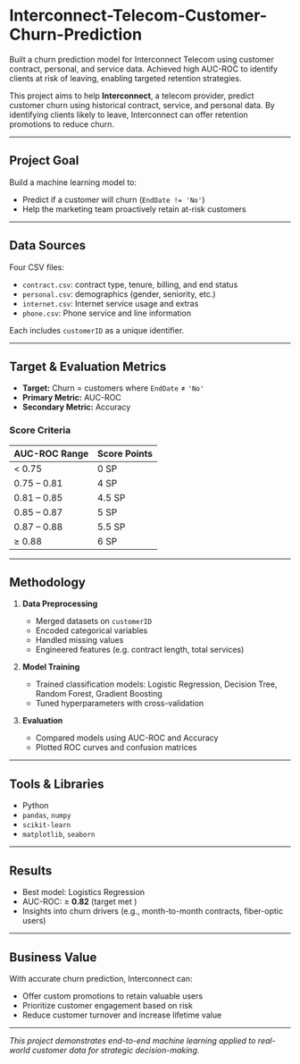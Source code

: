 # Interconnect-Telecom-Customer-Churn-Prediction
Built a churn prediction model for Interconnect Telecom using customer contract, personal, and service data. Achieved high AUC-ROC to identify clients at risk of leaving, enabling targeted retention strategies.


This project aims to help **Interconnect**, a telecom provider, predict customer churn using historical contract, service, and personal data. By identifying clients likely to leave, Interconnect can offer retention promotions to reduce churn.

---

## Project Goal

Build a machine learning model to:
- Predict if a customer will churn (`EndDate != 'No'`)
- Help the marketing team proactively retain at-risk customers

---

##  Data Sources

Four CSV files:
- `contract.csv`: contract type, tenure, billing, and end status
- `personal.csv`: demographics (gender, seniority, etc.)
- `internet.csv`: Internet service usage and extras
- `phone.csv`: Phone service and line information

Each includes `customerID` as a unique identifier.

---

##  Target & Evaluation Metrics

- **Target:** Churn = customers where `EndDate` ≠ `'No'`
- **Primary Metric:** AUC-ROC
- **Secondary Metric:** Accuracy

###  Score Criteria
| AUC-ROC Range     | Score Points |
|-------------------|--------------|
| < 0.75            | 0 SP         |
| 0.75 – 0.81       | 4 SP         |
| 0.81 – 0.85       | 4.5 SP       |
| 0.85 – 0.87       | 5 SP         |
| 0.87 – 0.88       | 5.5 SP       |
| ≥ 0.88            | 6 SP         |

---

##  Methodology

1. **Data Preprocessing**
   - Merged datasets on `customerID`
   - Encoded categorical variables
   - Handled missing values
   - Engineered features (e.g. contract length, total services)

2. **Model Training**
   - Trained classification models: Logistic Regression, Decision Tree, Random Forest, Gradient Boosting
   - Tuned hyperparameters with cross-validation

3. **Evaluation**
   - Compared models using AUC-ROC and Accuracy
   - Plotted ROC curves and confusion matrices

---

##  Tools & Libraries

- Python
- `pandas`, `numpy`
- `scikit-learn`
- `matplotlib`, `seaborn`

---

##  Results

- Best model: Logistics Regression
- AUC-ROC: ≥ **0.82** (target met )
- Insights into churn drivers (e.g., month-to-month contracts, fiber-optic users)

---

##  Business Value

With accurate churn prediction, Interconnect can:
- Offer custom promotions to retain valuable users
- Prioritize customer engagement based on risk
- Reduce customer turnover and increase lifetime value

---

*This project demonstrates end-to-end machine learning applied to real-world customer data for strategic decision-making.*
